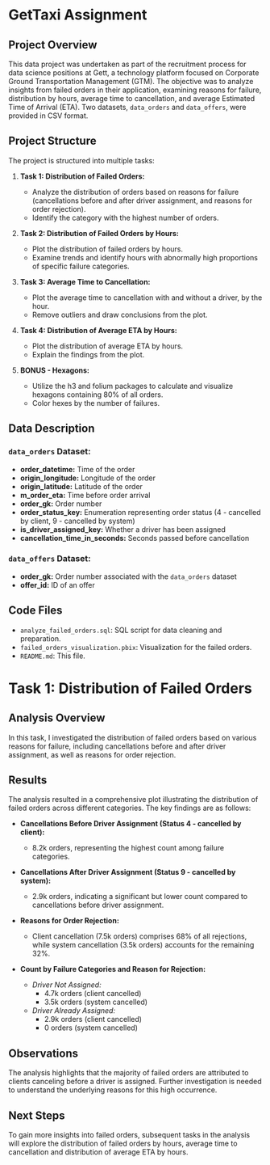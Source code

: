 # GetTaxi Assignment

## Project Overview

This data project was undertaken as part of the recruitment process for data science positions at Gett, a technology platform focused on Corporate Ground Transportation Management (GTM). The objective was to analyze insights from failed orders in their application, examining reasons for failure, distribution by hours, average time to cancellation, and average Estimated Time of Arrival (ETA). Two datasets, `data_orders` and `data_offers`, were provided in CSV format.

## Project Structure

The project is structured into multiple tasks:

1. **Task 1: Distribution of Failed Orders:**
   - Analyze the distribution of orders based on reasons for failure (cancellations before and after driver assignment, and reasons for order rejection).
   - Identify the category with the highest number of orders.

2. **Task 2: Distribution of Failed Orders by Hours:**
   - Plot the distribution of failed orders by hours.
   - Examine trends and identify hours with abnormally high proportions of specific failure categories.

3. **Task 3: Average Time to Cancellation:**
   - Plot the average time to cancellation with and without a driver, by the hour.
   - Remove outliers and draw conclusions from the plot.

4. **Task 4: Distribution of Average ETA by Hours:**
   - Plot the distribution of average ETA by hours.
   - Explain the findings from the plot.

5. **BONUS - Hexagons:**
   - Utilize the h3 and folium packages to calculate and visualize hexagons containing 80% of all orders.
   - Color hexes by the number of failures.

## Data Description

### `data_orders` Dataset:
- **order_datetime:** Time of the order
- **origin_longitude:** Longitude of the order
- **origin_latitude:** Latitude of the order
- **m_order_eta:** Time before order arrival
- **order_gk:** Order number
- **order_status_key:** Enumeration representing order status (4 - cancelled by client, 9 - cancelled by system)
- **is_driver_assigned_key:** Whether a driver has been assigned
- **cancellation_time_in_seconds:** Seconds passed before cancellation

### `data_offers` Dataset:
- **order_gk:** Order number associated with the `data_orders` dataset
- **offer_id:** ID of an offer

## Code Files
- `analyze_failed_orders.sql`: SQL script for data cleaning and preparation.
- `failed_orders_visualization.pbix`: Visualization for the failed orders.
- `README.md`: This file.

# Task 1: Distribution of Failed Orders

## Analysis Overview

In this task, I investigated the distribution of failed orders based on various reasons for failure, including cancellations before and after driver assignment, as well as reasons for order rejection.

## Results

The analysis resulted in a comprehensive plot illustrating the distribution of failed orders across different categories. The key findings are as follows:

- **Cancellations Before Driver Assignment (Status 4 - cancelled by client):**
   - 8.2k orders, representing the highest count among failure categories.

- **Cancellations After Driver Assignment (Status 9 - cancelled by system):**
   - 2.9k orders, indicating a significant but lower count compared to cancellations before driver assignment.

- **Reasons for Order Rejection:**
   - Client cancellation (7.5k orders) comprises 68% of all rejections, while system cancellation (3.5k orders) accounts for the remaining 32%.

- **Count by Failure Categories and Reason for Rejection:**
   - *Driver Not Assigned:*
      - 4.7k orders (client cancelled)
      - 3.5k orders (system cancelled)
   - *Driver Already Assigned:*
      - 2.9k orders (client cancelled)
      - 0 orders (system cancelled)

## Observations

The analysis highlights that the majority of failed orders are attributed to clients canceling before a driver is assigned. Further investigation is needed to understand the underlying reasons for this high occurrence.

## Next Steps

To gain more insights into failed orders, subsequent tasks in the analysis will explore the distribution of failed orders by hours, average time to cancellation and distribution of average ETA by hours.

